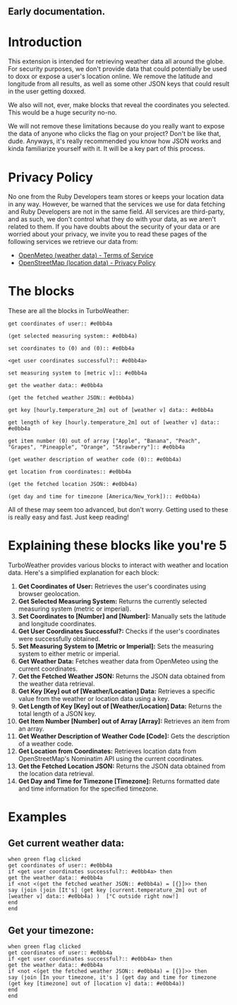 ## Early documentation.

# Introduction
This extension is intended for retrieving weather data all around the globe. For security purposes, we don't provide data that could potentially be used to doxx or expose a user's location online.
We remove the latitude and longitude from all results, as well as some other JSON keys that could result in the user getting doxxed.

We also will not, ever, make blocks that reveal the coordinates you selected. This would be a huge security no-no.

We will not remove these limitations because do you really want to expose the data of anyone who clicks the flag on your project? Don't be like that, dude.
Anyways, it's really recommended you know how JSON works and kinda familiarize yourself with it. It will be a key part of this process.

# Privacy Policy
No one from the Ruby Developers team stores or keeps your location data in any way.
However, be warned that the services we use for data fetching and Ruby Developers are not in the same field.
All services are third-party, and as such, we don't control what they do with your data, as we aren't related to them.
If you have doubts about the security of your data or are worried about your privacy, we invite you to read these pages of the following services we retrieve our data from:
- [OpenMeteo (weather data) - Terms of Service](https://open-meteo.com/en/terms)
- [OpenStreetMap (location data) - Privacy Policy](https://osmfoundation.org/wiki/Privacy_Policy)
# The blocks
These are all the blocks in TurboWeather:
```scratch
get coordinates of user:: #e0bb4a

(get selected measuring system:: #e0bb4a)

set coordinates to (0) and (0):: #e0bb4a

<get user coordinates successful?:: #e0bb4a>

set measuring system to [metric v]:: #e0bb4a

get the weather data:: #e0bb4a

(get the fetched weather JSON:: #e0bb4a)

get key [hourly.temperature_2m] out of [weather v] data:: #e0bb4a

get length of key [hourly.temperature_2m] out of [weather v] data:: #e0bb4a

get item number (0) out of array ["Apple", "Banana", "Peach", "Grapes", "Pineapple", "Orange", "Strawberry"]:: #e0bb4a

(get weather description of weather code (0):: #e0bb4a)

get location from coordinates:: #e0bb4a

(get the fetched location JSON:: #e0bb4a)

(get day and time for timezone [America/New_York]):: #e0bb4a)
```
All of these may seem too advanced, but don't worry. Getting used to these is really easy and fast. Just keep reading!

# Explaining these blocks like you're 5
TurboWeather provides various blocks to interact with weather and location data. Here's a simplified explanation for each block:

1. **Get Coordinates of User:** Retrieves the user's coordinates using browser geolocation.
2. **Get Selected Measuring System:** Returns the currently selected measuring system (metric or imperial).
3. **Set Coordinates to [Number] and [Number]:** Manually sets the latitude and longitude coordinates.
4. **Get User Coordinates Successful?:** Checks if the user's coordinates were successfully obtained.
5. **Set Measuring System to [Metric or Imperial]:** Sets the measuring system to either metric or imperial.
6. **Get Weather Data:** Fetches weather data from OpenMeteo using the current coordinates.
7. **Get the Fetched Weather JSON:** Returns the JSON data obtained from the weather data retrieval.
8. **Get Key [Key] out of [Weather/Location] Data:** Retrieves a specific value from the weather or location data using a key.
9. **Get Length of Key [Key] out of [Weather/Location] Data:** Returns the total length of a JSON key.
10. **Get Item Number [Number] out of Array [Array]:** Retrieves an item from an array.
11. **Get Weather Description of Weather Code [Code]:** Gets the description of a weather code.
12. **Get Location from Coordinates:** Retrieves location data from OpenStreetMap's Nominatim API using the current coordinates.
13. **Get the Fetched Location JSON:** Returns the JSON data obtained from the location data retrieval.
14. **Get Day and Time for Timezone [Timezone]:** Returns formatted date and time information for the specified timezone.

# Examples
## Get current weather data:
```scratch
when green flag clicked
get coordinates of user:: #e0bb4a
if <get user coordinates successful?:: #e0bb4a> then
get the weather data:: #e0bb4a
if <not <(get the fetched weather JSON:: #e0bb4a) = [{}]>> then
say (join (join [It's] (get key [current.temperature_2m] out of [weather v] data:: #e0bb4a) )  [°C outside right now!]
end
end
```
## Get your timezone:
```scratch
when green flag clicked
get coordinates of user:: #e0bb4a
if <get user coordinates successful?:: #e0bb4a> then
get the weather data:: #e0bb4a
if <not <(get the fetched weather JSON:: #e0bb4a) = [{}]>> then
say (join [In your timezone, it's ] (get day and time for timezone (get key [timezone] out of [location v] data:: #e0bb4a))
end
end
```
